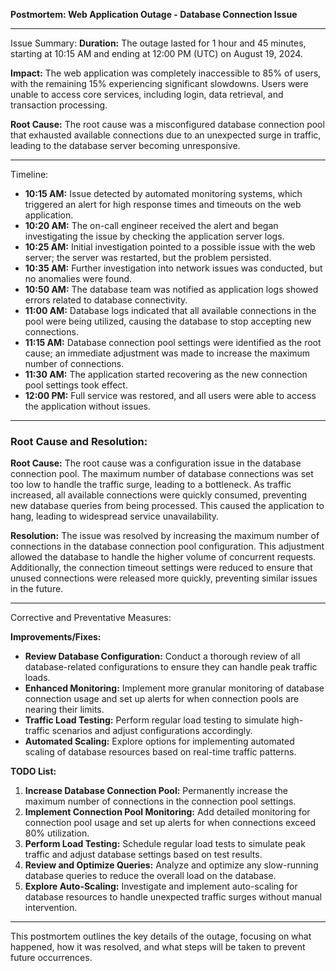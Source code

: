 **Postmortem: Web Application Outage - Database Connection Issue**

---

Issue Summary:
**Duration:** The outage lasted for 1 hour and 45 minutes, starting at 10:15 AM and ending at 12:00 PM (UTC) on August 19, 2024.

**Impact:** The web application was completely inaccessible to 85% of users, with the remaining 15% experiencing significant slowdowns. Users were unable to access core services, including login, data retrieval, and transaction processing.

**Root Cause:** The root cause was a misconfigured database connection pool that exhausted available connections due to an unexpected surge in traffic, leading to the database server becoming unresponsive.

---

Timeline:

- **10:15 AM:** Issue detected by automated monitoring systems, which triggered an alert for high response times and timeouts on the web application.
- **10:20 AM:** The on-call engineer received the alert and began investigating the issue by checking the application server logs.
- **10:25 AM:** Initial investigation pointed to a possible issue with the web server; the server was restarted, but the problem persisted.
- **10:35 AM:** Further investigation into network issues was conducted, but no anomalies were found.
- **10:50 AM:** The database team was notified as application logs showed errors related to database connectivity.
- **11:00 AM:** Database logs indicated that all available connections in the pool were being utilized, causing the database to stop accepting new connections.
- **11:15 AM:** Database connection pool settings were identified as the root cause; an immediate adjustment was made to increase the maximum number of connections.
- **11:30 AM:** The application started recovering as the new connection pool settings took effect.
- **12:00 PM:** Full service was restored, and all users were able to access the application without issues.

---

### Root Cause and Resolution:

**Root Cause:** The root cause was a configuration issue in the database connection pool. The maximum number of database connections was set too low to handle the traffic surge, leading to a bottleneck. As traffic increased, all available connections were quickly consumed, preventing new database queries from being processed. This caused the application to hang, leading to widespread service unavailability.

**Resolution:** The issue was resolved by increasing the maximum number of connections in the database connection pool configuration. This adjustment allowed the database to handle the higher volume of concurrent requests. Additionally, the connection timeout settings were reduced to ensure that unused connections were released more quickly, preventing similar issues in the future.

---
Corrective and Preventative Measures:

**Improvements/Fixes:**
- **Review Database Configuration:** Conduct a thorough review of all database-related configurations to ensure they can handle peak traffic loads.
- **Enhanced Monitoring:** Implement more granular monitoring of database connection usage and set up alerts for when connection pools are nearing their limits.
- **Traffic Load Testing:** Perform regular load testing to simulate high-traffic scenarios and adjust configurations accordingly.
- **Automated Scaling:** Explore options for implementing automated scaling of database resources based on real-time traffic patterns.

**TODO List:**
1. **Increase Database Connection Pool:** Permanently increase the maximum number of connections in the connection pool settings.
2. **Implement Connection Pool Monitoring:** Add detailed monitoring for connection pool usage and set up alerts for when connections exceed 80% utilization.
3. **Perform Load Testing:** Schedule regular load tests to simulate peak traffic and adjust database settings based on test results.
4. **Review and Optimize Queries:** Analyze and optimize any slow-running database queries to reduce the overall load on the database.
5. **Explore Auto-Scaling:** Investigate and implement auto-scaling for database resources to handle unexpected traffic surges without manual intervention. 

---

This postmortem outlines the key details of the outage, focusing on what happened, how it was resolved, and what steps will be taken to prevent future occurrences.


